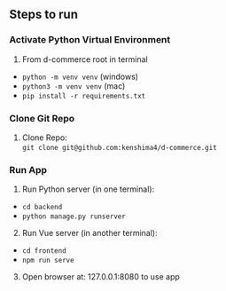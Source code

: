 ## Steps to run

### Activate Python Virtual Environment
1. From d-commerce root in terminal  
- ```python -m venv venv``` (windows)  
- ```python3 -m venv venv``` (mac)  
- ```pip install -r requirements.txt```  

### Clone Git Repo
1. Clone Repo:  
```git clone git@github.com:kenshima4/d-commerce.git```

### Run App
1. Run Python server (in one terminal):
- ```cd backend```
- ```python manage.py runserver```
2. Run Vue server (in another terminal):
- ```cd frontend```
- ```npm run serve```
3. Open browser at: 127.0.0.1:8080 to use app